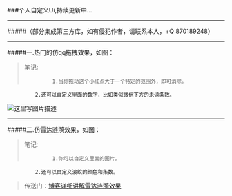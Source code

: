 ###个人自定义Ui,持续更新中...
**********************************************************************************************
#####（部分集成第三方库，如有侵犯作者，请联系本人，+Q 870189248）
**********************************************************************************************
#####一.热门的仿qq拖拽效果，如图：
>笔记:   
>   
>              1.当你拖动这个小红点大于一个特定的范围外，即可消除。
             2.还可以自定义里面的数字，比如类似微信下方的未读条数。
             

![这里写图片描述](http://img.blog.csdn.net/20170331101913938?watermark/2/text/aHR0cDovL2Jsb2cuY3Nkbi5uZXQveGg4NzAxODkyNDg=/font/5a6L5L2T/fontsize/400/fill/I0JBQkFCMA==/dissolve/70/gravity/SouthEast)


**********************************************************************************************
#####二.仿雷达涟漪效果，如图：
>笔记:    
>
>              1.你可以自定义里面的图片。
             2.还可以自定义波纹的颜色和条数。
       
         
>传送门：[博客详细讲解雷达涟漪效果](http://blog.csdn.net/xh870189248/article/details/64121808)
             
